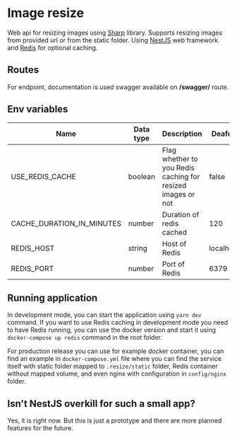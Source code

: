 # Image resize

Web api for resizing images using [Sharp](https://github.com/lovell/sharp) library. Supports resizing images from provided url or from the static folder. Using [NestJS](https://nestjs.com/) web framework and [Redis](https://redis.io/) for optional caching.

## Routes

For endpoint, documentation is used swagger available on **/swagger/** route.

## Env variables

| Name  | Data type | Description  | Deafult |
|---|---|---|---|
| USE_REDIS_CACHE | boolean | Flag whether to you Redis caching for resized images or not | false |
| CACHE_DURATION_IN_MINUTES | number |  Duration of redis cached | 120 | 
|  REDIS_HOST | string | Host of Redis | localhost | 
|  REDIS_PORT | number| Port of Redis | 6379 |

## Running application

In development mode, you can start the application using `yarn dev` command. If you want to use Redis caching in development mode you need to have Redis running, you can use the docker version and start it using `docker-compose up redis` command in the root folder.

For production release you can use for example docker container, you can find an example in `docker-compose.yml` file where you can find the service itself with static folder mapped to `.resize/static` folder, Redis container without mapped volume, and even nginx with configuration in `config/nginx` folder.

## Isn't NestJS overkill for such a small app?

Yes, it is right now. But this is just a prototype and there are more planned features for the future.

